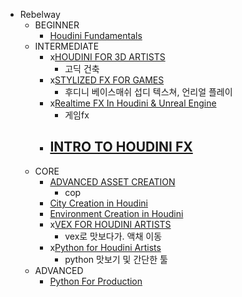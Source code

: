
- Rebelway
  - BEGINNER 
    - [Houdini Fundamentals](https://www.rebelway.net/houdini-fundamentals)
  - INTERMEDIATE 
    - x[HOUDINI FOR 3D ARTISTS](https://www.rebelway.net/houdini-for-3d-artists)
      - 고딕 건축
    - x[STYLIZED FX FOR GAMES](https://www.rebelway.net/stylized-realtime-fx-games-course)
      - 후디니 베이스매쉬 섭디 텍스쳐, 언리얼 플레이
    - x[Realtime FX In Houdini & Unreal Engine](https://www.rebelway.net/realtime-fx-for-games-and-cinematics)
      - 게임fx
    - [INTRO TO HOUDINI FX](https://www.rebelway.net/intro-to-houdini-fx)
      - 
  - CORE 
    - [ADVANCED ASSET CREATION](https://www.rebelway.net/advanced-asset-creation-series/)
      - cop
    - [City Creation in Houdini](https://www.rebelway.net/city-creation-in-houdini-course)
    - [Environment Creation in Houdini](https://www.rebelway.net/mastering-environment)
    - x[VEX FOR HOUDINI ARTISTS](https://www.rebelway.net/vex-for-houdini-artists)
      - vex로 맛보다가. 액채 이동
    - x[Python for Houdini Artists](https://www.rebelway.net/python-for-houdini-artists)
      - python 맛보기 및 간단한 툴
  - ADVANCED
    - [Python For Production](https://www.rebelway.net/python-for-production)

